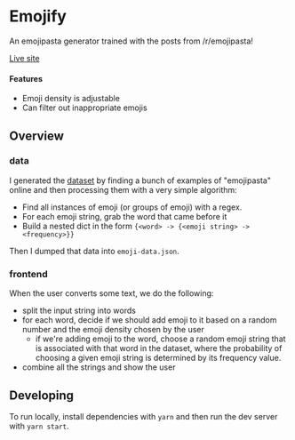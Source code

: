 # Emojify

An emojipasta generator trained with the posts from /r/emojipasta!

[Live site](https://emojify.net)

#### Features

- Emoji density is adjustable
- Can filter out inappropriate emojis

## Overview

### data

I generated the [dataset](src/data/emoji-data.json) by finding a bunch of examples of "emojipasta" online and then processing them with a very simple algorithm:

- Find all instances of emoji (or groups of emoji) with a regex.
- For each emoji string, grab the word that came before it
- Build a nested dict in the form `{<word> -> {<emoji string> -> <frequency>}}`

Then I dumped that data into `emoji-data.json`.

### frontend

When the user converts some text, we do the following:

- split the input string into words
- for each word, decide if we should add emoji to it based on a random number and the emoji density chosen by the user
  - if we're adding emoji to the word, choose a random emoji string that is associated with that word in the dataset, where the probability of choosing a given emoji string is determined by its frequency value.
- combine all the strings and show the user

## Developing

To run locally, install dependencies with `yarn` and then run the dev server with `yarn start`.
